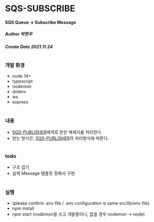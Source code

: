 # SQS-SUBSCRIBE
#### SQS Queue -> Subscribe Message
##### Author 박현우
##### Create Date 2021.11.24
#
### 개발 환경
* node 14+
* typescript
* nodemon
* dotenv
* ws
* express
#
### 내용
* [SQS-PUBLISHER](https://github.com/awakelife93/sqs-publisher)에게로 받은 메세지를 처리한다.
* 받는 방식은, [SQS-PUBLISHER](https://github.com/awakelife93/sqs-publisher)의 처리방식에 따른다.
#
### todo
* 구조 잡기
* 실제 Message 템플릿 정해서 구현
#
### 실행
* (please confirm .env file / .env configuration is same src/lib/env file)
* npm install
* npm start (nodemon을 쓰고 개발중이니, 없을 경우 nodemon -> node)

